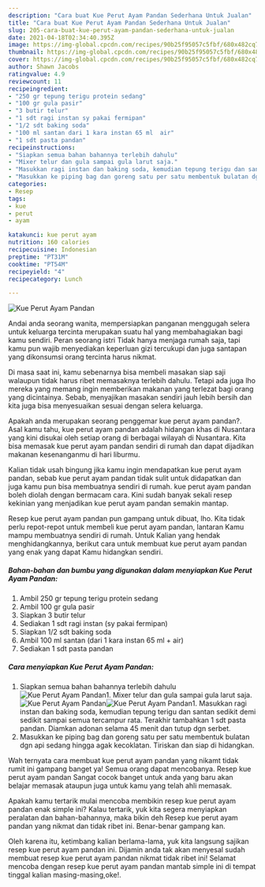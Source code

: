 ```yaml
---
description: "Cara buat Kue Perut Ayam Pandan Sederhana Untuk Jualan"
title: "Cara buat Kue Perut Ayam Pandan Sederhana Untuk Jualan"
slug: 205-cara-buat-kue-perut-ayam-pandan-sederhana-untuk-jualan
date: 2021-04-18T02:34:40.395Z
image: https://img-global.cpcdn.com/recipes/90b25f95057c5fbf/680x482cq70/kue-perut-ayam-pandan-foto-resep-utama.jpg
thumbnail: https://img-global.cpcdn.com/recipes/90b25f95057c5fbf/680x482cq70/kue-perut-ayam-pandan-foto-resep-utama.jpg
cover: https://img-global.cpcdn.com/recipes/90b25f95057c5fbf/680x482cq70/kue-perut-ayam-pandan-foto-resep-utama.jpg
author: Shawn Jacobs
ratingvalue: 4.9
reviewcount: 11
recipeingredient:
- "250 gr tepung terigu protein sedang"
- "100 gr gula pasir"
- "3 butir telur"
- "1 sdt ragi instan sy pakai fermipan"
- "1/2 sdt baking soda"
- "100 ml santan dari 1 kara instan 65 ml  air"
- "1 sdt pasta pandan"
recipeinstructions:
- "Siapkan semua bahan bahannya terlebih dahulu"
- "Mixer telur dan gula sampai gula larut saja."
- "Masukkan ragi instan dan baking soda, kemudian tepung terigu dan santan sedikit demi sedikit sampai semua tercampur rata. Terakhir tambahkan 1 sdt pasta pandan. Diamkan adonan selama 45 menit dan tutup dgn serbet."
- "Masukkan ke piping bag dan goreng satu per satu membentuk bulatan dgn api sedang hingga agak kecoklatan. Tiriskan dan siap di hidangkan."
categories:
- Resep
tags:
- kue
- perut
- ayam

katakunci: kue perut ayam 
nutrition: 160 calories
recipecuisine: Indonesian
preptime: "PT31M"
cooktime: "PT54M"
recipeyield: "4"
recipecategory: Lunch

---
```



![Kue Perut Ayam Pandan](https://img-global.cpcdn.com/recipes/90b25f95057c5fbf/680x482cq70/kue-perut-ayam-pandan-foto-resep-utama.jpg)

Andai anda seorang wanita, mempersiapkan panganan menggugah selera untuk keluarga tercinta merupakan suatu hal yang membahagiakan bagi kamu sendiri. Peran seorang istri Tidak hanya menjaga rumah saja, tapi kamu pun wajib menyediakan keperluan gizi tercukupi dan juga santapan yang dikonsumsi orang tercinta harus nikmat.

Di masa  saat ini, kamu sebenarnya bisa membeli masakan siap saji walaupun tidak harus ribet memasaknya terlebih dahulu. Tetapi ada juga lho mereka yang memang ingin memberikan makanan yang terlezat bagi orang yang dicintainya. Sebab, menyajikan masakan sendiri jauh lebih bersih dan kita juga bisa menyesuaikan sesuai dengan selera keluarga. 



Apakah anda merupakan seorang penggemar kue perut ayam pandan?. Asal kamu tahu, kue perut ayam pandan adalah hidangan khas di Nusantara yang kini disukai oleh setiap orang di berbagai wilayah di Nusantara. Kita bisa memasak kue perut ayam pandan sendiri di rumah dan dapat dijadikan makanan kesenanganmu di hari liburmu.

Kalian tidak usah bingung jika kamu ingin mendapatkan kue perut ayam pandan, sebab kue perut ayam pandan tidak sulit untuk didapatkan dan juga kamu pun bisa membuatnya sendiri di rumah. kue perut ayam pandan boleh diolah dengan bermacam cara. Kini sudah banyak sekali resep kekinian yang menjadikan kue perut ayam pandan semakin mantap.

Resep kue perut ayam pandan pun gampang untuk dibuat, lho. Kita tidak perlu repot-repot untuk membeli kue perut ayam pandan, lantaran Kamu mampu membuatnya sendiri di rumah. Untuk Kalian yang hendak menghidangkannya, berikut cara untuk membuat kue perut ayam pandan yang enak yang dapat Kamu hidangkan sendiri.

<!--inarticleads1-->

##### Bahan-bahan dan bumbu yang digunakan dalam menyiapkan Kue Perut Ayam Pandan:

1. Ambil 250 gr tepung terigu protein sedang
1. Ambil 100 gr gula pasir
1. Siapkan 3 butir telur
1. Sediakan 1 sdt ragi instan (sy pakai fermipan)
1. Siapkan 1/2 sdt baking soda
1. Ambil 100 ml santan (dari 1 kara instan 65 ml + air)
1. Sediakan 1 sdt pasta pandan




<!--inarticleads2-->

##### Cara menyiapkan Kue Perut Ayam Pandan:

1. Siapkan semua bahan bahannya terlebih dahulu
<img src="https://img-global.cpcdn.com/steps/1871ebb49f75bda9/160x128cq70/kue-perut-ayam-pandan-langkah-memasak-1-foto.jpg" alt="Kue Perut Ayam Pandan">1. Mixer telur dan gula sampai gula larut saja.
<img src="https://img-global.cpcdn.com/steps/ab0639b4ef2a9aa8/160x128cq70/kue-perut-ayam-pandan-langkah-memasak-2-foto.jpg" alt="Kue Perut Ayam Pandan"><img src="https://img-global.cpcdn.com/steps/efae9e0eccbbdb57/160x128cq70/kue-perut-ayam-pandan-langkah-memasak-2-foto.jpg" alt="Kue Perut Ayam Pandan">1. Masukkan ragi instan dan baking soda, kemudian tepung terigu dan santan sedikit demi sedikit sampai semua tercampur rata. Terakhir tambahkan 1 sdt pasta pandan. Diamkan adonan selama 45 menit dan tutup dgn serbet.
1. Masukkan ke piping bag dan goreng satu per satu membentuk bulatan dgn api sedang hingga agak kecoklatan. Tiriskan dan siap di hidangkan.




Wah ternyata cara membuat kue perut ayam pandan yang nikamt tidak rumit ini gampang banget ya! Semua orang dapat mencobanya. Resep kue perut ayam pandan Sangat cocok banget untuk anda yang baru akan belajar memasak ataupun juga untuk kamu yang telah ahli memasak.

Apakah kamu tertarik mulai mencoba membikin resep kue perut ayam pandan enak simple ini? Kalau tertarik, yuk kita segera menyiapkan peralatan dan bahan-bahannya, maka bikin deh Resep kue perut ayam pandan yang nikmat dan tidak ribet ini. Benar-benar gampang kan. 

Oleh karena itu, ketimbang kalian berlama-lama, yuk kita langsung sajikan resep kue perut ayam pandan ini. Dijamin anda tak akan menyesal sudah membuat resep kue perut ayam pandan nikmat tidak ribet ini! Selamat mencoba dengan resep kue perut ayam pandan mantab simple ini di tempat tinggal kalian masing-masing,oke!.

